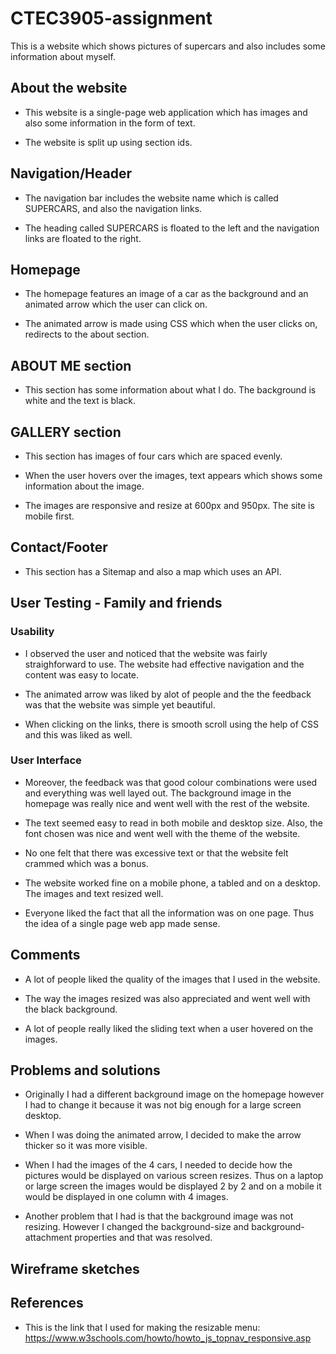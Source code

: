 # CTEC3905-assignment

This is a website which shows pictures of supercars and also includes some information about myself.

## About the website

- This website is a single-page web application which has images and also some information in the form of text.

- The website is split up using section ids.


## Navigation/Header

- The navigation bar includes the website name which is called SUPERCARS, and also the navigation links.

- The heading called SUPERCARS is floated to the left and the navigation links are floated to the right.


## Homepage

- The homepage features an image of a car as the background and an animated arrow which the user can click on.

- The animated arrow is made using CSS which when the user clicks on, redirects to the about section.



## ABOUT ME section

- This section has some information about what I do. The background is white and the text is black.


## GALLERY section

- This section has images of four cars which are spaced evenly.

- When the user hovers over the images, text appears which shows some information about the image.

- The images are responsive and resize at 600px and 950px. The site is mobile first.


## Contact/Footer

- This section has a Sitemap and also a map which uses an API.


## User Testing - Family and friends

### Usability

- I observed the user and noticed that the website was fairly straighforward to use. The website had effective navigation and the content was easy to locate.

- The animated arrow was liked by alot of people and the the feedback was that the website was simple yet beautiful.

- When clicking on the links, there is smooth scroll using the help of CSS and this was liked as well.


### User Interface

- Moreover, the feedback was that good colour combinations were used and everything was well layed out. The background image in the homepage was really nice and went well with the rest of the website.

- The text seemed easy to read in both mobile and desktop size. Also, the font chosen was nice and went well with the theme of the website.

- No one felt that there was excessive text or that the website felt crammed which was a bonus.

- The website worked fine on a mobile phone, a tabled and on a desktop. The images and text resized well.

- Everyone liked the fact that all the information was on one page. Thus the idea of a single page web app made sense.


## Comments

- A lot of people liked the quality of the images that I used in the website.

- The way the images resized was also appreciated and went well with the black background.

- A lot of people really liked the sliding text when a user hovered on the images.


## Problems and solutions 

- Originally I had a different background image on the homepage however I had to change it because it was not big enough for a large screen desktop.

- When I was doing the animated arrow, I decided to make the arrow thicker so it was more visible.

- When I had the images of the 4 cars, I needed to decide how the pictures would be displayed on various screen resizes. Thus on a laptop or large screen the images would be displayed 2 by 2 and on a mobile it would be displayed in one column with 4 images.

- Another problem that I had is that the background image was not resizing. However I changed the background-size and background-attachment properties and that was resolved.


## Wireframe sketches



## References

- This is the link that I used for making the resizable menu: https://www.w3schools.com/howto/howto_js_topnav_responsive.asp







